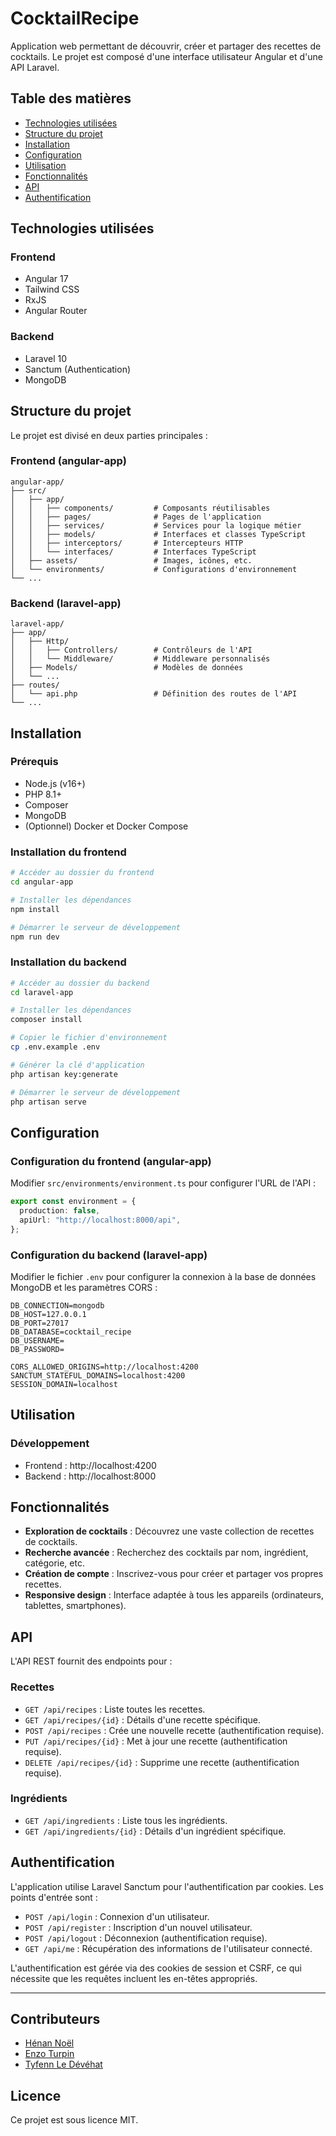 # CocktailRecipe

Application web permettant de découvrir, créer et partager des recettes de cocktails. Le projet est composé d'une interface utilisateur Angular et d'une API Laravel.

## Table des matières

- [Technologies utilisées](#technologies-utilisées)
- [Structure du projet](#structure-du-projet)
- [Installation](#installation)
- [Configuration](#configuration)
- [Utilisation](#utilisation)
- [Fonctionnalités](#fonctionnalités)
- [API](#api)
- [Authentification](#authentification)

## Technologies utilisées

### Frontend

- Angular 17
- Tailwind CSS
- RxJS
- Angular Router

### Backend

- Laravel 10
- Sanctum (Authentication)
- MongoDB

## Structure du projet

Le projet est divisé en deux parties principales :

### Frontend (angular-app)

```
angular-app/
├── src/
│   ├── app/
│   │   ├── components/         # Composants réutilisables
│   │   ├── pages/              # Pages de l'application
│   │   ├── services/           # Services pour la logique métier
│   │   ├── models/             # Interfaces et classes TypeScript
│   │   ├── interceptors/       # Intercepteurs HTTP
│   │   └── interfaces/         # Interfaces TypeScript
│   ├── assets/                 # Images, icônes, etc.
│   └── environments/           # Configurations d'environnement
└── ...
```

### Backend (laravel-app)

```
laravel-app/
├── app/
│   ├── Http/
│   │   ├── Controllers/        # Contrôleurs de l'API
│   │   └── Middleware/         # Middleware personnalisés
│   ├── Models/                 # Modèles de données
│   └── ...
├── routes/
│   └── api.php                 # Définition des routes de l'API
└── ...
```

## Installation

### Prérequis

- Node.js (v16+)
- PHP 8.1+
- Composer
- MongoDB
- (Optionnel) Docker et Docker Compose

### Installation du frontend

```bash
# Accéder au dossier du frontend
cd angular-app

# Installer les dépendances
npm install

# Démarrer le serveur de développement
npm run dev
```

### Installation du backend

```bash
# Accéder au dossier du backend
cd laravel-app

# Installer les dépendances
composer install

# Copier le fichier d'environnement
cp .env.example .env

# Générer la clé d'application
php artisan key:generate

# Démarrer le serveur de développement
php artisan serve
```

## Configuration

### Configuration du frontend (angular-app)

Modifier `src/environments/environment.ts` pour configurer l'URL de l'API :

```typescript
export const environment = {
  production: false,
  apiUrl: "http://localhost:8000/api",
};
```

### Configuration du backend (laravel-app)

Modifier le fichier `.env` pour configurer la connexion à la base de données MongoDB et les paramètres CORS :

```
DB_CONNECTION=mongodb
DB_HOST=127.0.0.1
DB_PORT=27017
DB_DATABASE=cocktail_recipe
DB_USERNAME=
DB_PASSWORD=

CORS_ALLOWED_ORIGINS=http://localhost:4200
SANCTUM_STATEFUL_DOMAINS=localhost:4200
SESSION_DOMAIN=localhost
```

## Utilisation

### Développement

- Frontend : http://localhost:4200
- Backend : http://localhost:8000

## Fonctionnalités

- **Exploration de cocktails** : Découvrez une vaste collection de recettes de cocktails.
- **Recherche avancée** : Recherchez des cocktails par nom, ingrédient, catégorie, etc.
- **Création de compte** : Inscrivez-vous pour créer et partager vos propres recettes.
- **Responsive design** : Interface adaptée à tous les appareils (ordinateurs, tablettes, smartphones).

## API

L'API REST fournit des endpoints pour :

### Recettes

- `GET /api/recipes` : Liste toutes les recettes.
- `GET /api/recipes/{id}` : Détails d'une recette spécifique.
- `POST /api/recipes` : Crée une nouvelle recette (authentification requise).
- `PUT /api/recipes/{id}` : Met à jour une recette (authentification requise).
- `DELETE /api/recipes/{id}` : Supprime une recette (authentification requise).

### Ingrédients

- `GET /api/ingredients` : Liste tous les ingrédients.
- `GET /api/ingredients/{id}` : Détails d'un ingrédient spécifique.

## Authentification

L'application utilise Laravel Sanctum pour l'authentification par cookies. Les points d'entrée sont :

- `POST /api/login` : Connexion d'un utilisateur.
- `POST /api/register` : Inscription d'un nouvel utilisateur.
- `POST /api/logout` : Déconnexion (authentification requise).
- `GET /api/me` : Récupération des informations de l'utilisateur connecté.

L'authentification est gérée via des cookies de session et CSRF, ce qui nécessite que les requêtes incluent les en-têtes appropriés.

---

## Contributeurs

- [Hénan Noël](https://github.com/HenanAeroo)
- [Enzo Turpin](https://github.com/EnzoTurpin)
- [Tyfenn Le Dévéhat](https://github.com/tyfld)

## Licence

Ce projet est sous licence MIT.
